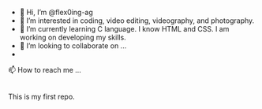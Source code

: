 - 👋 Hi, I’m @flex0ing-ag
- 👀 I’m interested in coding, video editing, videography, and photography. 
- 🌱 I’m currently learning C language. I know HTML and CSS. I am working on developing my skills. 
- 💞️ I’m looking to collaborate on ...
-
 📫 How to reach me ...

<!---
flex0ing-ag/flex0ing-ag is a ✨ special ✨ repository because its `README.md` (this file) appears on your GitHub profile.
You can click the Preview link to take a look at your changes.
--->
<br>
This is my first repo.

